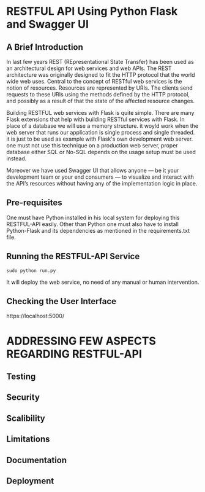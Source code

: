 # RESTFUL API Using Python Flask and Swagger UI

## A Brief Introduction

In last few years REST (REpresentational State Transfer) has been used as an architectural design for web services and web APIs. The REST architecture was originally designed to fit the HTTP protocol that the world wide web uses.
Central to the concept of RESTful web services is the notion of resources. Resources are represented by URIs. The clients send requests to these URIs using the methods defined by the HTTP protocol, and possibly as a result of that the state of the affected resource changes.

Building RESTFUL web services with Flask is quite simple. There are many Flask extensions that help with building RESTful services with Flask. In place of a database we will use a memory structure. it woyld work when the web server that runs our application is single process and single threaded. it is just to be used as example with Flask's own development web server. one must not use this technique on a production web server, proper database either SQL or No-SQL depends on the usage setup must be used instead.

Moreover we have used Swagger UI that allows anyone — be it your development team or your end consumers — to visualize and interact with the API’s resources without having any of the implementation logic in place.

## Pre-requisites

One must have Python installed in his local system for deploying this RESTFUL-API easily. Other than Python one must also have to install Python-Flask and its dependencies as mentioned in the requirements.txt file.

## Running the RESTFUL-API Service

```sudo python run.py``` 

It will deploy the web service, no need of any manual or human intervention. 

## Checking the User Interface

https://localhost:5000/


# ADDRESSING FEW ASPECTS REGARDING RESTFUL-API

## Testing


## Security


## Scalibility


## Limitations


## Documentation


## Deployment

